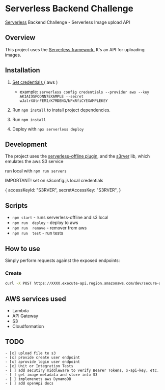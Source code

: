 # Serverless Backend Challenge

[Serverless](https://serverless.com/) Backend Challenge - Serverless Image upload API

## Overview
This project uses the [Serverless framework.](https://serverless.com/)
It's an API for uploading images.

## Installation



1. [Set credentials ](https://www.serverless.com/framework/docs/providers/aws/guide/credentials/) ( aws ) 
    * example: 
    `serverless config credentials --provider aws --key AKIAIOSFODNN7EXAMPLE --secret wJalrXUtnFEMI/K7MDENG/bPxRfiCYEXAMPLEKEY`
    
2. Run `npm install` to install project dependencies.

3. Run `npm install`
4. Deploy with `npx serverless deploy`


## Development
The project uses the [serverless-offline plugin](https://www.npmjs.com/package/serverless-offline), and the [s3rver](https://www.npmjs.com/package/s3rver) lib, which emulates the aws S3 service

run local with `npm run servers`

IMPORTANT! 
set on s3config.js local credentials

{
  accessKeyId: "S3RVER",
  secretAccessKey: "S3RVER",
}

## Scripts
  * `npm start`         - runs serverless-offline and s3 local
  * `npm run  deploy`   - deploy to aws
  * `npm run  remove`   - remover from aws
  * `npm run  test`     - run tests
  

## How to use

Simply perform requests against the exposed endpoints:

### Create

```bash
curl -X POST https://XXXX.execute-api.region.amazonaws.com/dev/secure-api-files --form 'file=@"/home/path_to_your_file/image.png"'
```


## AWS services used

- Lambda
- API Gateway
- S3
- Cloudformation

## TODO 
```
- [x] upload file to s3          
- [x] provide create user endpoint      
- [x] aprovide login user endpoint     
- [x] Unit or Integration Tests   
- [ ] add secutiry middleware to verify Bearer Tokens, x-api-key, etc.           
- [ ] get image metadata and store into S3          
- [ ] implemenets aws DynamoDB 
- [ ] add openApi docs 
```
